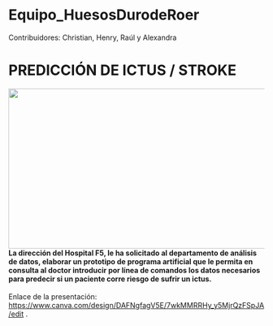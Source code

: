 # Equipo_HuesosDurodeRoer

Contribuidores: Christian, Henry, Raúl y Alexandra

# PREDICCIÓN DE ICTUS / STROKE

<img src="https://image.ondacero.es/clipping/cmsimages01/2016/05/10/6492FA91-CF39-494C-8518-5B4201B63EF2/58.jpg" width="560" height="315" align=right> 

#### La dirección del Hospital F5, le ha solicitado al departamento de análisis de datos, elaborar un prototipo de programa artificial que le permita en consulta al doctor introducir por línea de comandos los datos necesarios para predecir si un paciente corre riesgo de sufrir un ictus.
Enlace de la presentación: https://www.canva.com/design/DAFNgfagV5E/7wkMMRRHy_y5MjrQzFSpJA/edit .
